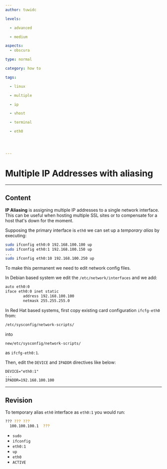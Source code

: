 ```yaml
---
author: tuwidc

levels:

  - advanced

  - medium

aspects:
  - obscura

type: normal

category: how to

tags:

  - linux

  - multiple

  - ip

  - vhost

  - terminal

  - eth0




---
```


# Multiple IP Addresses with aliasing 

---
## Content

**IP Aliasing** is assigning multiple IP addresses to a single network interface. This can be useful when hosting multiple SSL sites or to compensate for a host that's down for the moment.

Supposing the primary interface is `eth0` we can set up a _temporary alias_ by executing:
```bash
sudo ifconfig eth0:0 192.168.100.100 up
sudo ifconfig eth0:1 192.168.100.150 up
...
sudo ifconfig eth0:10 192.168.100.250 up
```

To make this permanent we need to edit network config files. 

In Debian based system we edit the `/etc/network/interfaces` and we add:
```bash
auto eth0:0
iface eth0:0 inet static
        address 192.168.100.100
        netmask 255.255.255.0

```

In Red Hat based systems, first copy existing card configuration `ifcfg-eth0` from:

```bash
/etc/sysconfig/network-scripts/
```

into

```bash
new/etc/sysconfig/network-scripts/
``` 
as `ifcfg-eth0:1`.

Then, edit the `DEVICE` and `IPADDR` directives like below:
```
DEVICE="eth0:1"
...
IPADDR=192.168.100.100
```

---
## Revision

To temporary alias `eth0` interface as `eth0:1` you would run:
```bash
??? ??? ??? 
  100.100.100.1  ???
```

* `sudo`
* `ifconfig`
* `eth0:1`
* `up`
* `eth0`
* `ACTIVE`

 
 
 
